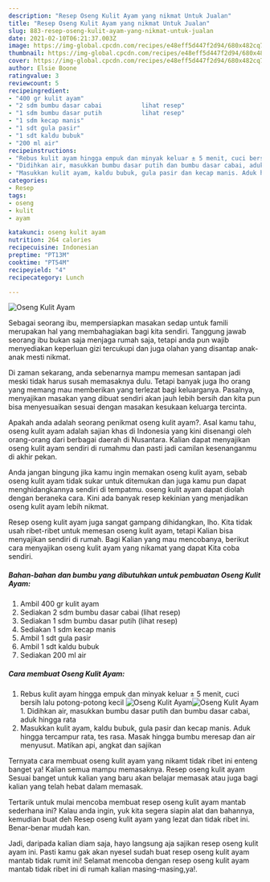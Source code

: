 ```yaml
---
description: "Resep Oseng Kulit Ayam yang nikmat Untuk Jualan"
title: "Resep Oseng Kulit Ayam yang nikmat Untuk Jualan"
slug: 883-resep-oseng-kulit-ayam-yang-nikmat-untuk-jualan
date: 2021-02-10T06:21:37.003Z
image: https://img-global.cpcdn.com/recipes/e48eff5d447f2d94/680x482cq70/oseng-kulit-ayam-foto-resep-utama.jpg
thumbnail: https://img-global.cpcdn.com/recipes/e48eff5d447f2d94/680x482cq70/oseng-kulit-ayam-foto-resep-utama.jpg
cover: https://img-global.cpcdn.com/recipes/e48eff5d447f2d94/680x482cq70/oseng-kulit-ayam-foto-resep-utama.jpg
author: Elsie Boone
ratingvalue: 3
reviewcount: 5
recipeingredient:
- "400 gr kulit ayam"
- "2 sdm bumbu dasar cabai           lihat resep"
- "1 sdm bumbu dasar putih           lihat resep"
- "1 sdm kecap manis"
- "1 sdt gula pasir"
- "1 sdt kaldu bubuk"
- "200 ml air"
recipeinstructions:
- "Rebus kulit ayam hingga empuk dan minyak keluar ± 5 menit, cuci bersih lalu potong-potong kecil"
- "Didihkan air, masukkan bumbu dasar putih dan bumbu dasar cabai, aduk hingga rata"
- "Masukkan kulit ayam, kaldu bubuk, gula pasir dan kecap manis. Aduk hingga tercampur rata, tes rasa. Masak hingga bumbu meresap dan air menyusut. Matikan api, angkat dan sajikan"
categories:
- Resep
tags:
- oseng
- kulit
- ayam

katakunci: oseng kulit ayam 
nutrition: 264 calories
recipecuisine: Indonesian
preptime: "PT13M"
cooktime: "PT54M"
recipeyield: "4"
recipecategory: Lunch

---
```



![Oseng Kulit Ayam](https://img-global.cpcdn.com/recipes/e48eff5d447f2d94/680x482cq70/oseng-kulit-ayam-foto-resep-utama.jpg)

Sebagai seorang ibu, mempersiapkan masakan sedap untuk famili merupakan hal yang membahagiakan bagi kita sendiri. Tanggung jawab seorang ibu bukan saja menjaga rumah saja, tetapi anda pun wajib menyediakan keperluan gizi tercukupi dan juga olahan yang disantap anak-anak mesti nikmat.

Di zaman  sekarang, anda sebenarnya mampu memesan santapan jadi meski tidak harus susah memasaknya dulu. Tetapi banyak juga lho orang yang memang mau memberikan yang terlezat bagi keluarganya. Pasalnya, menyajikan masakan yang dibuat sendiri akan jauh lebih bersih dan kita pun bisa menyesuaikan sesuai dengan masakan kesukaan keluarga tercinta. 



Apakah anda adalah seorang penikmat oseng kulit ayam?. Asal kamu tahu, oseng kulit ayam adalah sajian khas di Indonesia yang kini disenangi oleh orang-orang dari berbagai daerah di Nusantara. Kalian dapat menyajikan oseng kulit ayam sendiri di rumahmu dan pasti jadi camilan kesenanganmu di akhir pekan.

Anda jangan bingung jika kamu ingin memakan oseng kulit ayam, sebab oseng kulit ayam tidak sukar untuk ditemukan dan juga kamu pun dapat menghidangkannya sendiri di tempatmu. oseng kulit ayam dapat diolah dengan beraneka cara. Kini ada banyak resep kekinian yang menjadikan oseng kulit ayam lebih nikmat.

Resep oseng kulit ayam juga sangat gampang dihidangkan, lho. Kita tidak usah ribet-ribet untuk memesan oseng kulit ayam, tetapi Kalian bisa menyajikan sendiri di rumah. Bagi Kalian yang mau mencobanya, berikut cara menyajikan oseng kulit ayam yang nikamat yang dapat Kita coba sendiri.

<!--inarticleads1-->

##### Bahan-bahan dan bumbu yang dibutuhkan untuk pembuatan Oseng Kulit Ayam:

1. Ambil 400 gr kulit ayam
1. Sediakan 2 sdm bumbu dasar cabai           (lihat resep)
1. Sediakan 1 sdm bumbu dasar putih           (lihat resep)
1. Sediakan 1 sdm kecap manis
1. Ambil 1 sdt gula pasir
1. Ambil 1 sdt kaldu bubuk
1. Sediakan 200 ml air




<!--inarticleads2-->

##### Cara membuat Oseng Kulit Ayam:

1. Rebus kulit ayam hingga empuk dan minyak keluar ± 5 menit, cuci bersih lalu potong-potong kecil
<img src="https://img-global.cpcdn.com/steps/135fb4224bea0a36/160x128cq70/oseng-kulit-ayam-langkah-memasak-1-foto.jpg" alt="Oseng Kulit Ayam"><img src="https://img-global.cpcdn.com/steps/1da0fa8f40bd2187/160x128cq70/oseng-kulit-ayam-langkah-memasak-1-foto.jpg" alt="Oseng Kulit Ayam">1. Didihkan air, masukkan bumbu dasar putih dan bumbu dasar cabai, aduk hingga rata
1. Masukkan kulit ayam, kaldu bubuk, gula pasir dan kecap manis. Aduk hingga tercampur rata, tes rasa. Masak hingga bumbu meresap dan air menyusut. Matikan api, angkat dan sajikan




Ternyata cara membuat oseng kulit ayam yang nikamt tidak ribet ini enteng banget ya! Kalian semua mampu memasaknya. Resep oseng kulit ayam Sesuai banget untuk kalian yang baru akan belajar memasak atau juga bagi kalian yang telah hebat dalam memasak.

Tertarik untuk mulai mencoba membuat resep oseng kulit ayam mantab sederhana ini? Kalau anda ingin, yuk kita segera siapin alat dan bahannya, kemudian buat deh Resep oseng kulit ayam yang lezat dan tidak ribet ini. Benar-benar mudah kan. 

Jadi, daripada kalian diam saja, hayo langsung aja sajikan resep oseng kulit ayam ini. Pasti kamu gak akan nyesel sudah buat resep oseng kulit ayam mantab tidak rumit ini! Selamat mencoba dengan resep oseng kulit ayam mantab tidak ribet ini di rumah kalian masing-masing,ya!.

